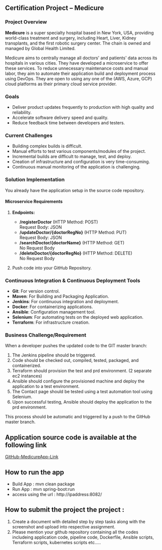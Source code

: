 ## Certification Project – Medicure


### Project Overview

**Medicure** is a super specialty hospital based in New York, USA, providing world-class treatment and surgery, including Heart, Liver, Kidney transplants, and the first robotic surgery center. The chain is owned and managed by Global Health Limited.

Medicure aims to centrally manage all doctors' and patients' data across its hospitals in various cities. They have developed a microservice to offer these services. To reduce unnecessary maintenance costs and manual labor, they aim to automate their application build and deployment process using DevOps. They are open to using any one of the (AWS, Azure, GCP) cloud platforms as their primary cloud service provider.

### Goals

- Deliver product updates frequently to production with high quality and reliability.
- Accelerate software delivery speed and quality.
- Reduce feedback time between developers and testers.


### Current Challenges

- Building complex builds is difficult.
- Manual efforts to test various components/modules of the project.
- Incremental builds are difficult to manage, test, and deploy.
- Creation of infrastructure and configuration is very time-consuming.
- Continuous manual monitoring of the application is challenging.

### Solution Implementation

You already have the application setup in the source code repository.

#### Microservice Requirements

1. **Endpoints:**
   - **/registerDoctor** (HTTP Method: POST)  
     Request Body: JSON
   - **/updateDoctor/{doctorRegNo}** (HTTP Method: PUT)  
     Request Body: JSON
   - **/searchDoctor/{doctorName}** (HTTP Method: GET)  
     No Request Body
   - **/deleteDoctor/{doctorRegNo}** (HTTP Method: DELETE)  
     No Request Body

2. Push code into your GitHub Repository.
   

### Continuous Integration & Continuous Deployment Tools

- **Git**: For version control.
- **Maven**: For Building and Packaging Application.
- **Jenkins**: For continuous integration and deployment.
- **Docker**: For containerizing applications.
- **Ansible**: Configuration management tool.
- **Selenium**: For automating tests on the deployed web application.
- **Terraform**: For infrastructure creation.

### Business Challenge/Requirement

When a developer pushes the updated code to the GIT master branch:
1. The Jenkins pipeline should be triggered.
2. Code should be checked out, compiled, tested, packaged, and containerized.
3. Terraform should provision the test and prd environment. (2 separate ec2 instances)
4. Ansible should configure the provisioned machine and deploy the application to a test environment.
5. The Contact page should be tested using a test automation tool using Selenium.
6. Upon successful testing, Ansible should deploy the application to the prd environment.

This process should be automatic and triggered by a push to the GitHub master branch.

## Application source code is available at the following link
[GitHub-MedicureApp-Link](https://github.com/shubhamkushwah123/medicure-app.git)

## How to run the app
- Build App : mvn clean package
- Run App : mvn spring-boot:run
- access using the url : http://ipaddress:8082/

## How to submit the project the project : 

1. Create a document with detailed step by step tasks along with the screenshot and upload into respective assignment.
2. Please mention your github repository containing all the codes includeing application code, pipeline code, Dockerfile, Ansible scripts, Terraform scripts, kubernetes scripts etc.....
